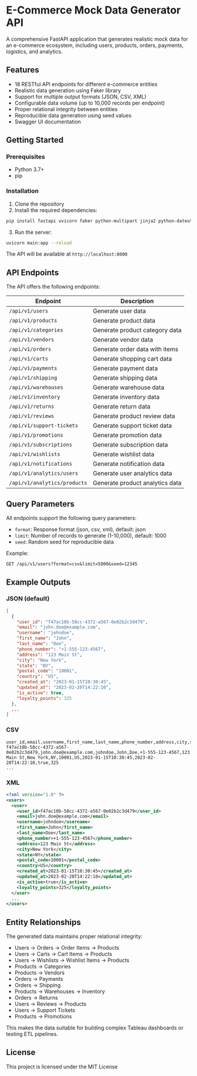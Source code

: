 # E-Commerce Mock Data Generator API

A comprehensive FastAPI application that generates realistic mock data for an e-commerce ecosystem, including users, products, orders, payments, logistics, and analytics.

## Features

- 18 RESTful API endpoints for different e-commerce entities
- Realistic data generation using Faker library
- Support for multiple output formats (JSON, CSV, XML)
- Configurable data volume (up to 10,000 records per endpoint)
- Proper relational integrity between entities
- Reproducible data generation using seed values
- Swagger UI documentation

## Getting Started

### Prerequisites

- Python 3.7+
- pip

### Installation

1. Clone the repository
2. Install the required dependencies:

```bash
pip install fastapi uvicorn faker python-multipart jinja2 python-dateutil
```

3. Run the server:

```bash
uvicorn main:app --reload
```

The API will be available at `http://localhost:8000`

## API Endpoints

The API offers the following endpoints:

| Endpoint | Description |
|----------|-------------|
| `/api/v1/users` | Generate user data |
| `/api/v1/products` | Generate product data |
| `/api/v1/categories` | Generate product category data |
| `/api/v1/vendors` | Generate vendor data |
| `/api/v1/orders` | Generate order data with items |
| `/api/v1/carts` | Generate shopping cart data |
| `/api/v1/payments` | Generate payment data |
| `/api/v1/shipping` | Generate shipping data |
| `/api/v1/warehouses` | Generate warehouse data |
| `/api/v1/inventory` | Generate inventory data |
| `/api/v1/returns` | Generate return data |
| `/api/v1/reviews` | Generate product review data |
| `/api/v1/support-tickets` | Generate support ticket data |
| `/api/v1/promotions` | Generate promotion data |
| `/api/v1/subscriptions` | Generate subscription data |
| `/api/v1/wishlists` | Generate wishlist data |
| `/api/v1/notifications` | Generate notification data |
| `/api/v1/analytics/users` | Generate user analytics data |
| `/api/v1/analytics/products` | Generate product analytics data |

## Query Parameters

All endpoints support the following query parameters:

- `format`: Response format (json, csv, xml), default: json
- `limit`: Number of records to generate (1-10,000), default: 1000
- `seed`: Random seed for reproducible data

Example:
```
GET /api/v1/users?format=csv&limit=5000&seed=12345
```

## Example Outputs

### JSON (default)

```json
[
  {
    "user_id": "f47ac10b-58cc-4372-a567-0e02b2c3d479",
    "email": "john.doe@example.com",
    "username": "johndoe",
    "first_name": "John",
    "last_name": "Doe",
    "phone_number": "+1-555-123-4567",
    "address": "123 Main St",
    "city": "New York",
    "state": "NY",
    "postal_code": "10001",
    "country": "US",
    "created_at": "2023-01-15T10:30:45",
    "updated_at": "2023-02-20T14:22:10",
    "is_active": true,
    "loyalty_points": 325
  },
  ...
]
```

### CSV

```
user_id,email,username,first_name,last_name,phone_number,address,city,state,postal_code,country,created_at,updated_at,is_active,loyalty_points
f47ac10b-58cc-4372-a567-0e02b2c3d479,john.doe@example.com,johndoe,John,Doe,+1-555-123-4567,123 Main St,New York,NY,10001,US,2023-01-15T10:30:45,2023-02-20T14:22:10,true,325
...
```

### XML

```xml
<?xml version="1.0" ?>
<users>
  <user>
    <user_id>f47ac10b-58cc-4372-a567-0e02b2c3d479</user_id>
    <email>john.doe@example.com</email>
    <username>johndoe</username>
    <first_name>John</first_name>
    <last_name>Doe</last_name>
    <phone_number>+1-555-123-4567</phone_number>
    <address>123 Main St</address>
    <city>New York</city>
    <state>NY</state>
    <postal_code>10001</postal_code>
    <country>US</country>
    <created_at>2023-01-15T10:30:45</created_at>
    <updated_at>2023-02-20T14:22:10</updated_at>
    <is_active>true</is_active>
    <loyalty_points>325</loyalty_points>
  </user>
  ...
</users>
```

## Entity Relationships

The generated data maintains proper relational integrity:

- Users → Orders → Order Items → Products
- Users → Carts → Cart Items → Products
- Users → Wishlists → Wishlist Items → Products
- Products → Categories
- Products → Vendors
- Orders → Payments
- Orders → Shipping
- Products → Warehouses → Inventory
- Orders → Returns
- Users → Reviews → Products
- Users → Support Tickets
- Products → Promotions

This makes the data suitable for building complex Tableau dashboards or testing ETL pipelines.

## License

This project is licensed under the MIT License
